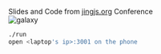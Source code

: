 Slides and Code from [jingjs.org](http://jingjs.org/) Conference  
![galaxy](http://cdn-images.9cloud.us/8/the-hitchh_1652808886.jpg)

```bash
./run
open <laptop's ip>:3001 on the phone
```
